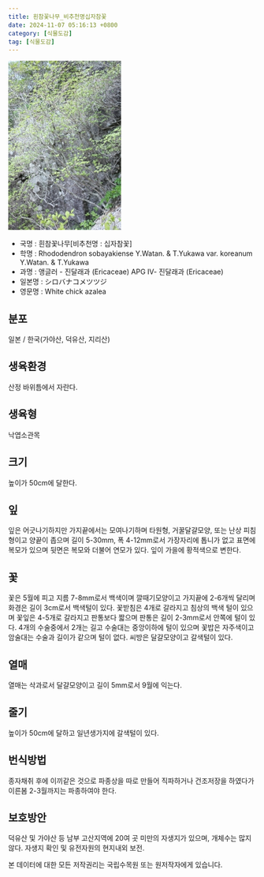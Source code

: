 ```yaml
---
title: 흰참꽃나무_비추천명십자참꽃
date: 2024-11-07 05:16:13 +0800
category: [식물도감]
tag: [식물도감]
---
```




![흰참꽃나무[비추천명 : 십자참꽃]](/assets/img/fileUpload/plants/basic/Ericaceae/Rhododendron/7546/7546_3_th2.jpg)
- 국명 : 흰참꽃나무[비추천명 : 십자참꽃]
- 학명 : Rhododendron sobayakiense Y.Watan. & T.Yukawa var. koreanum Y.Watan. & T.Yukawa
- 과명 : 앵글러 - 진달래과 (Ericaceae) APG Ⅳ- 진달래과 (Ericaceae)
- 일본명 : シロバナコメツツジ
- 영문명 : White chick azalea


## 분포
일본 / 한국(가야산, 덕유산, 지리산) 
## 생육환경
산정 바위틈에서 자란다.
## 생육형
낙엽소관목
## 크기
높이가 50cm에 달한다.
## 잎
잎은 어긋나기하지만 가지끝에서는 모여나기하며 타원형, 거꿀달걀모양, 또는 난상 피침형이고 양끝이 좁으며 길이 5-30mm, 폭 4-12mm로서 가장자리에 톱니가 없고 표면에 복모가 있으며 뒷면은 복모와 더불어 연모가 있다. 잎이 가을에 황적색으로 변한다.
## 꽃
꽃은 5월에 피고 지름 7-8mm로서 백색이며 깔때기모양이고 가지끝에 2-6개씩 달리며 화경은 길이 3cm로서 백색털이 있다. 꽃받침은 4개로 갈라지고 침상의 백색 털이 있으며 꽃잎은 4-5개로 갈라지고 판통보다 짧으며 판통은 길이 2-3mm로서 안쪽에 털이 있다. 4개의 수술중에서 2개는 길고 수술대는 중앙이하에 털이 있으며 꽃밥은 자주색이고 암술대는 수술과 길이가 같으며 털이 없다. 씨방은 달걀모양이고 갈색털이 있다.
## 열매
열매는 삭과로서 달걀모양이고 길이 5mm로서 9월에 익는다.
## 줄기
높이가 50cm에 달하고 일년생가지에 갈색털이 있다.
## 번식방법
종자채취 후에 이끼같은 것으로 파종상을 따로 만들어 직파하거나 건조저장을 하였다가 이른봄 2-3월까지는 파종하여야 한다.
## 보호방안
덕유산 및 가야산 등 남부 고산지역에 20여 곳 미만의 자생지가 있으며, 개체수는 많지 않다. 자생지 확인 및 유전자원의 현지내외 보전.






본 데이터에 대한 모든 저작권리는 국립수목원 또는 원저작자에게 있습니다.
